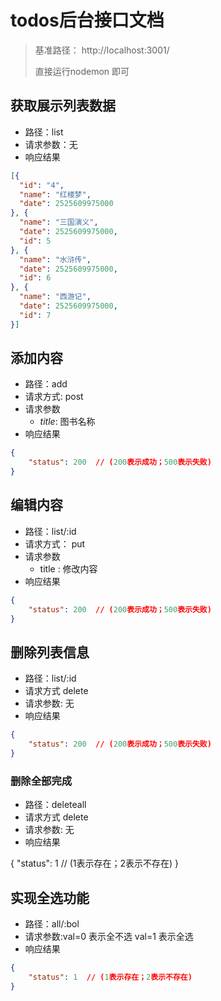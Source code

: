 # todos后台接口文档
> 基准路径： http://localhost:3001/
>
> 直接运行nodemon 即可    







## 获取展示列表数据

- 路径：list
- 请求参数：无
- 响应结果

```json
[{
  "id": "4",
  "name": "红楼梦",
  "date": 2525609975000
}, {
  "name": "三国演义",
  "date": 2525609975000,
  "id": 5
}, {
  "name": "水浒传",
  "date": 2525609975000,
  "id": 6
}, {
  "name": "西游记",
  "date": 2525609975000,
  "id": 7
}]
```

## 添加内容
- 路径：add
- 请求方式: post
- 请求参数
    + *title*: 图书名称
- 响应结果

```json
{
    "status": 200  // (200表示成功；500表示失败)
}
```



## 编辑内容
- 路径：list/:id
- 请求方式： put
- 请求参数
    + title : 修改内容
- 响应结果

```json
{
    "status": 200  // (200表示成功；500表示失败)
}
```

## 删除列表信息
- 路径：list/:id
- 请求方式 delete
- 请求参数: 无
- 响应结果

```json
{
    "status": 200  // (200表示成功；500表示失败)
}
```

### 删除全部完成

- 路径：deleteall
- 请求方式 delete
- 请求参数: 无
- 响应结果

{
    "status": 1  // (1表示存在；2表示不存在)
}

## 实现全选功能

- 路径：all/:bol
- 请求参数:val=0 表示全不选  val=1 表示全选
- 响应结果

```json
{
    "status": 1  // (1表示存在；2表示不存在)
}
```







